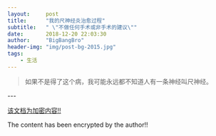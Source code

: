 ```yaml
---
layout:     post
title:      "我的尺神经炎治愈过程"
subtitle:   " \"不做任何手术或非手术的建议\""
date:       2018-12-20 22:03:30
author:     "BigBangBro"
header-img: "img/post-bg-2015.jpg"
tags:
    - 生活
---
```


> 如果不是得了这个病，我可能永远都不知道人有一条神经叫尺神经。


<p id = "build"></p>
---

[该文档为加密内容!!](http://bigbangbro.com/ "返回主页")

The content has been encrypted by the author!!